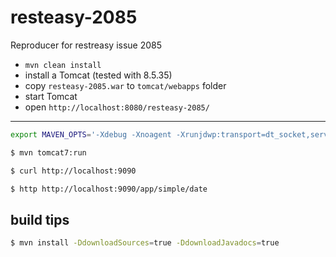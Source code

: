 # resteasy-2085
Reproducer for restreasy issue 2085

* `mvn clean install`
* install a Tomcat (tested with 8.5.35)
* copy `resteasy-2085.war` to `tomcat/webapps` folder
* start Tomcat
* open `http://localhost:8080/resteasy-2085/` 

---

```bash
export MAVEN_OPTS='-Xdebug -Xnoagent -Xrunjdwp:transport=dt_socket,server=y,suspend=y,address=5005'
```

```bash
$ mvn tomcat7:run
```

```bash
$ curl http://localhost:9090
```

```bash
$ http http://localhost:9090/app/simple/date
```

## build tips

```bash
$ mvn install -DdownloadSources=true -DdownloadJavadocs=true
```
